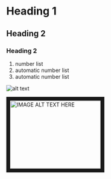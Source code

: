 # Heading 1
## Heading 2
### Heading 2

1. number list
2. automatic number list
3. automatic number list

![alt text][logo]

[logo]: http://www.reactiongifs.com/lol/lolololol.gif



<a href="http://www.youtube.com/watch?feature=player_embedded&v=ULQTfYFlY34
" target="_blank"><img src="http://img.youtube.com/vi/ULQTfYFlY34/0.jpg" 
alt="IMAGE ALT TEXT HERE" width="240" height="180" border="10" /></a>
